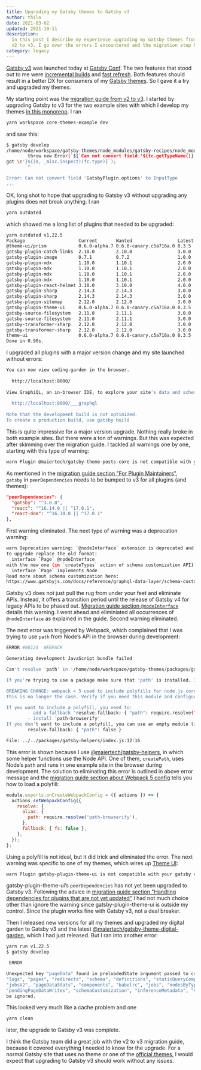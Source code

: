 ```yaml
---
title: Upgrading my Gatsby themes to Gatsby v3
author: thilo
date: 2021-03-02
updated: 2021-10-11
description:
  In this post I describe my experience upgrading my Gatsby themes from Gatsby
  v2 to v3. I go over the errors I encountered and the migration step by step.
category: legacy
---
```


<script context="module">
  export const prerender = true;
</script>

[Gatsby v3](https://www.gatsbyjs.com/docs/reference/release-notes/v3.0/) was
launched today at [Gatsby Conf](https://gatsbyconf.com/). The two features that
stood out to me were
[incremental builds](https://www.gatsbyjs.com/docs/reference/release-notes/v3.0/#incremental-builds-in-oss)
and
[fast refresh](https://www.gatsbyjs.com/docs/reference/release-notes/v3.0/#fast-refresh).
Both features should result in a better DX for consumers of my
[Gatsby themes](https://github.com/maiertech/gatsby-themes). So I gave it a try
and upgraded my themes.

My starting point was the
[migration guide from v2 to v3](https://www.gatsbyjs.com/docs/reference/release-notes/migrating-from-v2-to-v3/).
I started by upgrading Gatsby to v3 for the two example sites with which I
develop my themes
[in this monorepo](https://github.com/maiertech/gatsby-themes). I ran

```bash
yarn workspace core-themes-example dev
```

and saw this:

```bash
$ gatsby develop
/home/node/workspace/gatsby-themes/node_modules/gatsby-recipes/node_modules/graphql-compose/lib/utils/toInputType.js:100
        throw new Error(`${`Can not convert field '${tc.getTypeName()}.${fieldName}' to InputType` + '\nIt should be ObjectType or InterfaceType, but
got \n'}${(0, _misc.inspect)(fc.type)}`);
        ^

Error: Can not convert field 'GatsbyPlugin.options' to InputType
...
```

OK, long shot to hope that upgrading to Gatsby v3 without upgrading any plugins
does not break anything. I ran

```bash
yarn outdated
```

which showed me a long list of plugins that needed to be upgraded:

```bash
yarn outdated v1.22.5
Package                    Current       Wanted                 Latest Workspace                              Package Type    URL
@theme-ui/prism            0.6.0-alpha.7 0.6.0-canary.c5a716a.0 0.3.5  @maiertech/gatsby-theme-theme-ui       dependencies    https://github.com/system-ui/theme-ui#readme
gatsby-plugin-catch-links  2.10.0        2.10.0                 3.0.0  @maiertech/gatsby-theme-theme-ui       dependencies    https://github.com/gatsbyjs/gatsby/tree/master/packages/gatsby-plugin-catch-links#readme
gatsby-plugin-image        0.7.1         0.7.2                  1.0.0  @maiertech/gatsby-theme-digital-garden dependencies    https://github.com/gatsbyjs/gatsby/tree/master/packages/gatsby-plugin-image#readme
gatsby-plugin-mdx          1.10.0        1.10.1                 2.0.0  core-themes-example                    dependencies    https://github.com/gatsbyjs/gatsby/tree/master/packages/gatsby-plugin-mdx#readme
gatsby-plugin-mdx          1.10.0        1.10.1                 2.0.0  @maiertech/gatsby-theme-digital-garden dependencies    https://github.com/gatsbyjs/gatsby/tree/master/packages/gatsby-plugin-mdx#readme
gatsby-plugin-mdx          1.10.0        1.10.1                 2.0.0  @maiertech/gatsby-theme-pages-core     dependencies    https://github.com/gatsbyjs/gatsby/tree/master/packages/gatsby-plugin-mdx#readme
gatsby-plugin-mdx          1.10.0        1.10.1                 2.0.0  @maiertech/gatsby-theme-posts-core     dependencies    https://github.com/gatsbyjs/gatsby/tree/master/packages/gatsby-plugin-mdx#readme
gatsby-plugin-react-helmet 3.10.0        3.10.0                 4.0.0  @maiertech/gatsby-theme-base           dependencies    https://github.com/gatsbyjs/gatsby/tree/master/packages/gatsby-plugin-react-helmet#readme
gatsby-plugin-sharp        2.14.3        2.14.3                 3.0.0  @maiertech/gatsby-theme-pages-core     dependencies    https://github.com/gatsbyjs/gatsby/tree/master/packages/gatsby-plugin-sharp#readme
gatsby-plugin-sharp        2.14.3        2.14.3                 3.0.0  @maiertech/gatsby-theme-posts-core     dependencies    https://github.com/gatsbyjs/gatsby/tree/master/packages/gatsby-plugin-sharp#readme
gatsby-plugin-sitemap      2.12.0        2.12.0                 3.0.0  @maiertech/gatsby-theme-digital-garden dependencies    https://github.com/gatsbyjs/gatsby/tree/master/packages/gatsby-plugin-sitemap#readme
gatsby-plugin-theme-ui     0.6.0-alpha.7 0.6.0-canary.c5a716a.0 0.3.5  @maiertech/gatsby-theme-theme-ui       dependencies    https://github.com/system-ui/theme-ui#readme
gatsby-source-filesystem   2.11.0        2.11.1                 3.0.0  @maiertech/gatsby-theme-pages-core     dependencies    https://github.com/gatsbyjs/gatsby/tree/master/packages/gatsby-source-filesystem#readme
gatsby-source-filesystem   2.11.0        2.11.1                 3.0.0  @maiertech/gatsby-theme-posts-core     dependencies    https://github.com/gatsbyjs/gatsby/tree/master/packages/gatsby-source-filesystem#readme
gatsby-transformer-sharp   2.12.0        2.12.0                 3.0.0  @maiertech/gatsby-theme-pages-core     dependencies    https://github.com/gatsbyjs/gatsby/tree/master/packages/gatsby-transformer-sharp#readme
gatsby-transformer-sharp   2.12.0        2.12.0                 3.0.0  @maiertech/gatsby-theme-posts-core     dependencies    https://github.com/gatsbyjs/gatsby/tree/master/packages/gatsby-transformer-sharp#readme
theme-ui                   0.6.0-alpha.7 0.6.0-canary.c5a716a.0 0.3.5  @maiertech/gatsby-theme-theme-ui       dependencies    https://github.com/system-ui/theme-ui#readme
Done in 0.90s.
```

I upgraded all plugins with a major version change and my site launched without
errors:

```bash
You can now view coding-garden in the browser.
⠀
  http://localhost:8000/
⠀
View GraphiQL, an in-browser IDE, to explore your site's data and schema
⠀
  http://localhost:8000/___graphql
⠀
Note that the development build is not optimized.
To create a production build, use gatsby build
```

This is quite impressive for a major version upgrade. Nothing really broke in
both example sites. But there were a ton of warnings. But this was expected
after skimming over the migration guide. I tackled all warnings one by one,
starting with this type of warning:

```bash
warn Plugin @maiertech/gatsby-theme-posts-core is not compatible with your gatsby version 3.0.0 - It requires gatsby@^2.24.77
```

As mentioned in the
[migration guide section "For Plugin Maintainers"](https://www.gatsbyjs.com/docs/reference/release-notes/migrating-from-v2-to-v3/#for-plugin-maintainers),
`gatsby` in `peerDependencies` needs to be bumped to v3 for all plugins (and
themes):

```json
"peerDependencies": {
  "gatsby": "^3.0.0",
  "react": "^16.14.0 || ^17.0.1",
  "react-dom": "^16.14.0 || ^17.0.1"
},
```

First warning eliminated. The next type of warning was a deprecation warning:

```bash
warn Deprecation warning: `@nodeInterface` extension is deprecated and will be removed in Gatsby v4. Use interface inheritance instead.
To upgrade replace the old format:
  interface `Page` @nodeInterface
with the new one (in `createTypes` action of schema customization API):
  interface `Page` implements Node
Read more about schema customization here:
https://www.gatsbyjs.com/docs/reference/graphql-data-layer/schema-customization/
```

Gatsby v3 does not just pull the rug from under your feet and eliminate APIs.
Instead, it offers a transition period until the release of Gatsby v4 for legacy
APIs to be phased out.
[Migration guide section `@nodeInterface`](https://www.gatsbyjs.com/docs/reference/release-notes/migrating-from-v2-to-v3/#nodeinterface)
details this warning. I went ahead and eliminiated all occurrences of
`@nodeInterface` as explained in the guide. Second warning eliminated.

The next error was triggered by Webpack, which complained that I was trying to
use `path` from Node’s API in the browser during development:

```bash
ERROR #98124  WEBPACK

Generating development JavaScript bundle failed

Can't resolve 'path' in '/home/node/workspace/gatsby-themes/packages/gatsby-helpers'

If you're trying to use a package make sure that 'path' is installed. If you're trying to use a local file make sure that the path is correct.

BREAKING CHANGE: webpack < 5 used to include polyfills for node.js core modules by default.
This is no longer the case. Verify if you need this module and configure a polyfill for it.

If you want to include a polyfill, you need to:
        - add a fallback 'resolve.fallback: { "path": require.resolve("path-browserify") }'
        - install 'path-browserify'
If you don't want to include a polyfill, you can use an empty module like this:
        resolve.fallback: { "path": false }

File: ../../packages/gatsby-helpers/index.js:12:16
```

This error is shown because I use
[@maiertech/gatsby-helpers](https://github.com/maiertech/gatsby-themes/tree/master/packages/gatsby-helpers),
in which some helper functions use the Node API. One of them, `createPath`, uses
Node’s `path` and runs in one example site in the browser during development.
The solution to eliminating this error is outlined in above error message and
the
[migration guide section about Webpack 5 config](https://www.gatsbyjs.com/docs/reference/release-notes/migrating-from-v2-to-v3/#webpack-5-node-configuration-changed-nodefs-nodepath-)
tells you how to load a polyfill:

```js
module.exports.onCreateWebpackConfig = ({ actions }) => {
  actions.setWebpackConfig({
    resolve: {
      alias: {
        path: require.resolve('path-browserify'),
      },
      fallback: { fs: false },
    },
  });
};
```

Using a polyfill is not ideal, but it did trick and eliminated the error. The
next warning was specific to one of my themes, which wires up
[Theme UI](https://theme-ui.com/):

```bash
warn Plugin gatsby-plugin-theme-ui is not compatible with your gatsby version 3.0.0 - It requires gatsby@^2.13.1
```

gatsby-plugin-theme-ui’s `peerDependencies` has not yet been upgraded to Gatsby
v3. Following the advice in
[migration guide section "Handling dependencies for plugins that are not yet updated"](https://www.gatsbyjs.com/docs/reference/release-notes/migrating-from-v2-to-v3/#handling-dependencies-for-plugins-that-are-not-yet-updated)
I had not much choice other than ignore the warning since gatsby-plugin-theme-ui
is outside my control. Since the plugin works fine with Gatsby v3, not a deal
breaker.

Then I released new versions for all my themes and upgraded my digital garden to
Gatsby v3 and the latest
[@maiertech/gatsby-theme-digital-garden](https://github.com/maiertech/gatsby-themes/tree/master/packages/gatsby-theme-digital-garden),
which I had just released. But I ran into another error:

```bash
yarn run v1.22.5
$ gatsby develop

 ERROR

Unexpected key "pageData" found in preloadedState argument passed to createStore. Expected to find one of the known reducer keys instead: "nodes",
"logs", "pages", "redirects", "schema", "definitions", "staticQueryComponents", "status", "webpack", "webpackCompilationHash", "config", "lastAction",
"jobsV2", "pageDataStats", "components", "babelrc", "jobs", "nodesByType", "program", "resolvedNodesCache", "nodesTouched", "flattenedPlugins",
"pendingPageDataWrites", "schemaCustomization", "inferenceMetadata", "staticQueriesByTemplate", "queries", "visitedPages", "html". Unexpected keys will
be ignored.
```

This looked very much like a cache problem and one

```bash
yarn clean
```

later, the upgrade to Gatsby v3 was complete.

I think the Gatsby team did a great job with the v2 to v3 migration guide,
because it covered everything I needed to know for the upgrade. For a normal
Gatsby site that uses no theme or one of the
[official themes](https://github.com/gatsbyjs/themes), I would expect that
upgrading to Gatsby v3 should work without any issues.
